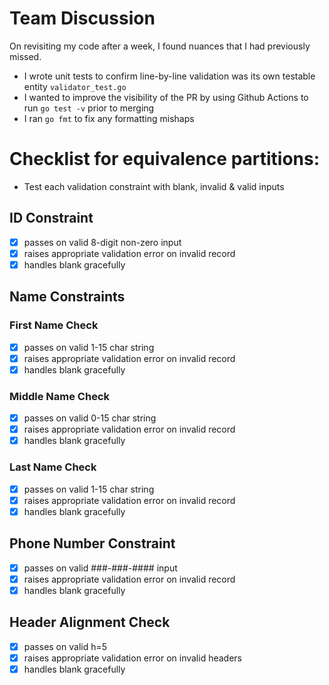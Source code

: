 # Team Discussion

On revisiting my code after a week, I found nuances that I had previously missed. 
- I wrote unit tests to confirm line-by-line validation was its own testable entity `validator_test.go`
- I wanted to improve the visibility of the PR by using Github Actions to run `go test -v` prior to merging
- I ran `go fmt` to fix any formatting mishaps 

# Checklist for equivalence partitions:
- Test each validation constraint with blank, invalid & valid inputs

## ID Constraint 
-[x] passes on valid 8-digit non-zero input
-[x] raises appropriate validation error on invalid record
-[x] handles blank gracefully

## Name Constraints
### First Name Check
-[x] passes on valid 1-15 char string 
-[x] raises appropriate validation error on invalid record
-[x] handles blank gracefully

### Middle Name Check
-[x] passes on valid 0-15 char string 
-[x] raises appropriate validation error on invalid record
-[x] handles blank gracefully

### Last Name Check
-[x] passes on valid 1-15 char string 
-[x] raises appropriate validation error on invalid record
-[x] handles blank gracefully

## Phone Number Constraint
-[x] passes on valid ###-###-#### input
-[x] raises appropriate validation error on invalid record
-[x] handles blank gracefully

## Header Alignment Check
-[x] passes on valid h=5
-[x] raises appropriate validation error on invalid headers
-[x] handles blank gracefully 
